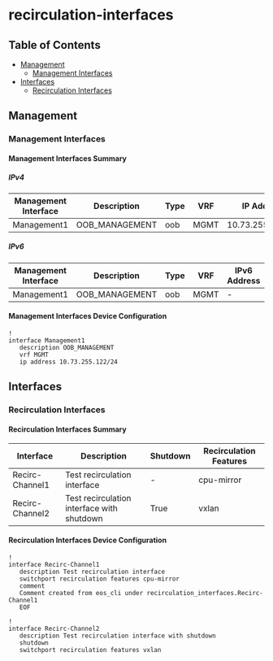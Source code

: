 # recirculation-interfaces

## Table of Contents

- [Management](#management)
  - [Management Interfaces](#management-interfaces)
- [Interfaces](#interfaces)
  - [Recirculation Interfaces](#recirculation-interfaces-1)

## Management

### Management Interfaces

#### Management Interfaces Summary

##### IPv4

| Management Interface | Description | Type | VRF | IP Address | Gateway |
| -------------------- | ----------- | ---- | --- | ---------- | ------- |
| Management1 | OOB_MANAGEMENT | oob | MGMT | 10.73.255.122/24 | 10.73.255.2 |

##### IPv6

| Management Interface | Description | Type | VRF | IPv6 Address | IPv6 Gateway |
| -------------------- | ----------- | ---- | --- | ------------ | ------------ |
| Management1 | OOB_MANAGEMENT | oob | MGMT | - | - |

#### Management Interfaces Device Configuration

```eos
!
interface Management1
   description OOB_MANAGEMENT
   vrf MGMT
   ip address 10.73.255.122/24
```

## Interfaces

### Recirculation Interfaces

#### Recirculation Interfaces Summary

| Interface | Description | Shutdown | Recirculation Features |
| --------- | ----------- | -------- | --------------- |
| Recirc-Channel1 | Test recirculation interface | - | cpu-mirror |
| Recirc-Channel2 | Test recirculation interface with shutdown | True | vxlan |

#### Recirculation Interfaces Device Configuration

```eos
!
interface Recirc-Channel1
   description Test recirculation interface
   switchport recirculation features cpu-mirror
   comment
   Comment created from eos_cli under recirculation_interfaces.Recirc-Channel1
   EOF

!
interface Recirc-Channel2
   description Test recirculation interface with shutdown
   shutdown
   switchport recirculation features vxlan
```
